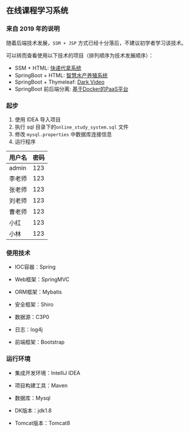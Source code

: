 ## 在线课程学习系统

### 来自 2019 年的说明

随着后端技术发展，`SSM + JSP` 方式已经十分落后，不建议初学者学习该技术。

可以转而查看使用以下技术的项目（排列顺序为技术发展顺序）：

- SSM + HTML:  [快递代拿系统](https://github.com/jitwxs/express)
- SpringBoot + HTML: [智慧水产养殖系统](https://github.com/jitwxs/breed)
- SpringBoot + Thymeleaf: [Dark Video](https://github.com/jitwxs/dark-video)
- SpringBoot 前后端分离: [基于Docker的PaaS平台](https://github.com/jitwxs/paas)

### 起步

1. 使用 IDEA 导入项目
2. 执行 sql 目录下的`online_study_system.sql` 文件
3. 修改 `mysql.properties` 中数据库连接信息
4. 运行程序

| 用户名| 密码 |
| ------------- |:-------------|
| admin | 123 |
| 李老师 | 123 |
| 张老师 | 123 |
| 刘老师 | 123 |
| 曹老师 | 123 |
| 小红 | 123 |
| 小林 | 123 |

### 使用技术

- IOC容器：Spring

- Web框架：SpringMVC

- ORM框架：Mybatis

- 安全框架：Shiro

- 数据源：C3P0

- 日志：log4j

- 前端框架：Bootstrap

### 运行环境

- 集成开发环境：IntelliJ IDEA

- 项目构建工具：Maven

- 数据库：Mysql

- DK版本：jdk1.8

- Tomcat版本：Tomcat8